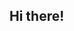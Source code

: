 ## Hi there!
<!---
#### :computer: Software Development Student

[![Linkedin: kemily](https://img.shields.io/badge/-Kemily-blue?style=flat-square&logo=Linkedin&logoColor=white&link=https://www.linkedin.com/in/kmly-teixeira/)](https://www.linkedin.com/in/anmol098/)
![GitHub followers](https://img.shields.io/github/followers/kmlyteixeira?label=Follow&style=social)
---
> S K I L L S
<div>
<img height="25em" src="https://img.shields.io/badge/TypeScript-007ACC?style=for-the-badge&logo=typescript&logoColor=white"/>
<img height="25em" src="https://img.shields.io/badge/React-20232A?style=for-the-badge&logo=react&logoColor=61DAFB"/>
<img height="25em" src="https://img.shields.io/badge/C%2B%2B-00599C?style=for-the-badge&logo=c%2B%2B&logoColor=white"/>
<img height="25em" src="https://img.shields.io/badge/C-00599C?style=for-the-badge&logo=c&logoColor=white"/>
<img height="25em" src="https://img.shields.io/badge/java-%23ED8B00.svg?style=for-the-badge&logo=java&logoColor=white"/>
<img height="25em" src="https://img.shields.io/badge/python-3670A0?style=for-the-badge&logo=python&logoColor=ffdd54"/>
<img height="25em" src="https://img.shields.io/badge/C%23-239120?style=for-the-badge&logo=c-sharp&logoColor=white"/>
<img height="25em" src="https://img.shields.io/badge/.NET-5C2D91?style=for-the-badge&logo=.net&logoColor=white"/>
<div/>  
 
####
> MY  G I T H U B  DATA
<div>
<a href="https://github.com/kmlyteixeira">
<img height="180em" src="https://github-readme-stats.vercel.app/api/top-langs/?username=kmlyteixeira&layout=compact&langs_count=7&theme=dark"/>
<img height="180em" src="https://github-readme-stats.vercel.app/api?username=kmlyteixeira&show_icons=true&theme=dark&include_all_commits=true&count_private=true"/>
</div>

 <img src="https://www.holopin.io/_next/image?url=https%3A%2F%2Fassets.holopin.io%2FeyJidWNrZXQiOiJob2xvcGluLWFzc2V0cyIsImtleSI6ImFzc2V0cy9jbDhkOHVrb3MwMDk0MDlqbnVuaGRhcDd3IiwiZWRpdHMiOnsicm90YXRlIjpudWxsfX0%3D&w=1920&q=75" width="100" height="100"/>


kmlyteixeira/kmlyteixeira is a ✨ special ✨ repository because its `README.md` (this file) appears on your GitHub profile.
https://github.com/Ileriayo/markdown-badges link for the markdown badges
--->
